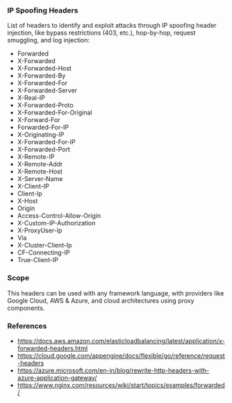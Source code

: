 ### IP Spoofing Headers

List of headers to identify and exploit attacks through IP spoofing header injection, like bypass restrictions (403, etc.), hop-by-hop, request smuggling, and log injection:

* Forwarded
* X-Forwarded
* X-Forwarded-Host
* X-Forwarded-By
* X-Forwarded-For
* X-Forwarded-Server
* X-Real-IP
* X-Forwarded-Proto
* X-Forwarded-For-Original
* X-Forward-For
* Forwarded-For-IP
* X-Originating-IP
* X-Forwarded-For-IP
* X-Forwarded-Port
* X-Remote-IP
* X-Remote-Addr
* X-Remote-Host
* X-Server-Name
* X-Client-IP
* Client-Ip
* X-Host
* Origin
* Access-Control-Allow-Origin
* X-Custom-IP-Authorization
* X-ProxyUser-Ip
* Via
* X-Cluster-Client-Ip
* CF-Connecting-IP
* True-Client-IP

### Scope

This headers can be used with any framework language, with providers like Google Cloud, AWS & Azure, and cloud architectures using proxy components.

### References

* https://docs.aws.amazon.com/elasticloadbalancing/latest/application/x-forwarded-headers.html
* https://cloud.google.com/appengine/docs/flexible/go/reference/request-headers
* https://azure.microsoft.com/en-in/blog/rewrite-http-headers-with-azure-application-gateway/
* https://www.nginx.com/resources/wiki/start/topics/examples/forwarded/
